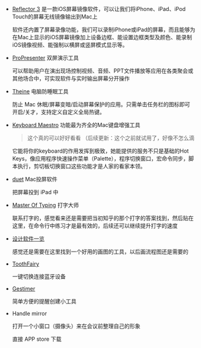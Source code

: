 - [Reflector 3](https://www.xxmac.com/reflector-3.html) 是一款iOS屏幕镜像软件，可以让我们将iPhone、iPad、iPod Touch的屏幕无线镜像输出到Mac上

  软件还内置了屏幕录像功能，我们可以录制iPhone或iPad的屏幕，而且能够为在Mac上显示的iOS屏幕镜像加上设备边框、能设置边框类型及颜色、能录制iOS镜像视频、能强制以横屏或竖屏模式显示等。

- [ProPresenter](https://www.xxmac.com/propresenter-7.html) 双屏演示工具 

  可以帮助用户在演出现场控制视频、音频、PPT文件播放等应用在各类聚会或其他场合中，可实现软件与实时输出屏幕分开操作

- [Theine](https://www.xxmac.com/theine.html) 电脑防睡眠工具

  防止 Mac 休眠/屏幕变暗/启动屏幕保护的应用。只需单击任务栏的图标即可开启/关才，支持定义自定义全局热键。

- [Keyboard Maestro](https://www.xxmac.com/keyboard-maestro.html)  功能最为齐全的Mac键盘增强工具

  > 这个真的可以好好看看 （后续更新：这个之前就试用了，好像不怎么滴

  它能将你的keyboard的作用发挥到极致，她能提供的服务不只是基础的Hot Keys，像应用程序快速操作菜单（Palette），程序切换窗口，宏命令同步，脚本执行，剪切板切换窗口这些功能才是人家的看家本领。

- [duet](https://www.xxmac.com/duet.html) Mac投屏软件 

  把屏幕投到 iPad 中

- [Master Of Typing](https://www.xxmac.com/master-of-typing.html) 打字大师

  联系打字的，感觉看来还是需要把当初知乎的那个打字的答案找到，然后贴在这里，在命令行中练习才是最有效的，后续还可以继续提升打字的速度

- [设计软件一览](https://www.xxmac.com/mac/sheji/page/3)

  感觉还是需要在这里找到一个好用的画图的工具，以后画流程图还是需要的

- [ToothFairy](https://xclient.info/s/tooth-fairy.html)

  一键切换连接蓝牙设备

- [Gestimer ](https://xclient.info/s/gestimer.html)

  简单方便的提醒创建小工具

- Handle mirror  

  打开一个小窗口（摄像头）来在会议前整理自己的形象

  直接 APP store  下载 
